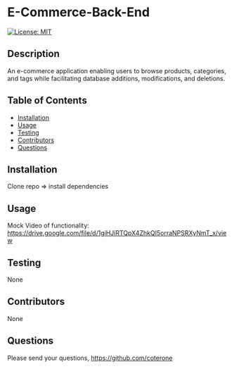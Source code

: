 # E-Commerce-Back-End
[![License: MIT](https://img.shields.io/badge/License-MIT-yellow.svg)](https://opensource.org/licenses/MIT)
## Description
An e-commerce application enabling users to browse products, categories, and tags while facilitating database additions, modifications, and deletions.

## Table of Contents
* [Installation](#installation)
* [Usage](#usage)
* [Testing](#testing)
* [Contributors](#contributors)
* [Questions](#questions)


## Installation
Clone repo => install dependencies

## Usage

Mock Video of functionality: https://drive.google.com/file/d/1giHJiRTQpX4ZhkQI5orraNPSRXyNmT_x/view

## Testing
None

## Contributors
None


## Questions
Please send your questions, https://github.com/coterone
